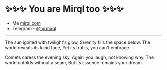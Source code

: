 # ✨✨✨ You are Mirql too ✨✨✨

- Me [mirql.com](https://mirql.com/)
- Telegram - [@mrmirql](https://t.me/mrmirql)

---

The sun ignited with twilight's glow,
Serenity fills the space below.
The world reveals its lucid face,
Yet its truths, you can't embrace.

Comets caress the evening sky,
Again, you laugh, not knowing why.
The world unfolds without a seam,
But its essence remains your dream.
